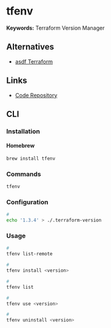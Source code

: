 # tfenv

**Keywords:** Terraform Version Manager

## Alternatives

- [asdf Terraform](/asdf/asdf-terraform.md)

## Links

- [Code Repository](https://github.com/tfutils/tfenv)

## CLI

### Installation

#### Homebrew

```sh
brew install tfenv
```

### Commands

```sh
tfenv
```

### Configuration

```sh
#
echo '1.3.4' > ./.terraform-version
```

### Usage

```sh
#
tfenv list-remote

#
tfenv install <version>

#
tfenv list

#
tfenv use <version>

#
tfenv uninstall <version>
```
